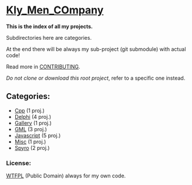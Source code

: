 ﻿# [Kly_Men_COmpany](https://github.com/aleksusklim/Kly_Men_COmpany "Kly_Men_COmpany")

**This is the index of all my projects.**

Subdirectories here are categories.

At the end there will be always my sub-project (git submodule) with actual code!

Read more in [CONTRIBUTING](./CONTRIBUTING.md "CONTRIBUTING.md").

_Do not clone or download this root project_, refer to a specific one instead.

## Categories:

- [Cpp](./Cpp/ "Kly_Men_COmpany/Cpp/") (1 proj.)
- [Delphi](./Delphi/ "Kly_Men_COmpany/Delphi/") (4 proj.)
- [Gallery](./Gallery/ "Kly_Men_COmpany/Gallery/") (1 proj.)
- [GML](./GML/ "Kly_Men_COmpany/GML/") (3 proj.)
- [Javascript](./Javascript/ "Kly_Men_COmpany/Javascript/") (5 proj.)
- [Misc](./Misc/ "Kly_Men_COmpany/Misc/") (1 proj.)
- [Spyro](./Spyro/ "Kly_Men_COmpany/Spyro/") (2 proj.)

### License:

[WTFPL](https://en.wikipedia.org/wiki/WTFPL "Wikipedia: WTFPL") (Public Domain) always for my own code.
